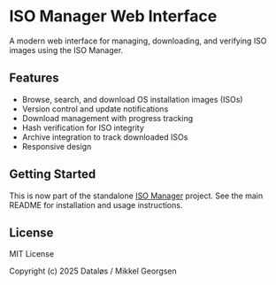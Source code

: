 # ISO Manager Web Interface

A modern web interface for managing, downloading, and verifying ISO images using the ISO Manager.

## Features

- Browse, search, and download OS installation images (ISOs)
- Version control and update notifications
- Download management with progress tracking
- Hash verification for ISO integrity
- Archive integration to track downloaded ISOs
- Responsive design

## Getting Started

This is now part of the standalone [ISO Manager](https://github.com/mikl0s/iso-manager) project. See the main README for installation and usage instructions.

## License

MIT License

Copyright (c) 2025 Dataløs / Mikkel Georgsen
